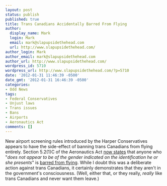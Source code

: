 ```yaml
---
layout: post
status: publish
published: true
title: Trans Canadians Accidentally Barred From Flying
author:
  display_name: Mark
  login: Mark
  email: mark@slapupsidethehead.com
  url: http://www.slapupsidethehead.com/
author_login: Mark
author_email: mark@slapupsidethehead.com
author_url: http://www.slapupsidethehead.com/
wordpress_id: 5710
wordpress_url: http://www.slapupsidethehead.com/?p=5710
date: '2012-01-31 11:46:39 -0500'
date_gmt: '2012-01-31 16:46:39 -0500'
categories:
- Odd News
tags:
- Federal Conservatives
- Unjust laws
- Trans issues
- Bans
- Airports
- Aeronautics Act
comments: []
---
```

New airport screening rules introduced by the Harper Conservatives appears to have the side-effect of banning trans Canadians from flying entirely. Section 5.2(1)C of the Aeronautics Act [now states](http://www.gazette.gc.ca/rp-pr/p2/2011/2011-08-17/html/sor-dors156-eng.html "Here's the actual government announcement") that anyone who "_does not appear to be of the gender indicated on the identification he or she presents_" is [barred from flying](http://rabble.ca/blogs/bloggers/mercedes-allen/2012/01/new-airport-screening-regs-raise-questions-trans-canadians "A great analysis by the magnificent Mercedes Allen"). While I doubt this was a deliberate action against trans Canadians, it certainly demonstrates that they aren't in the government's consciousness. (Well, either that, or they really, _really_ like trans Canadians and never want them leave.)

